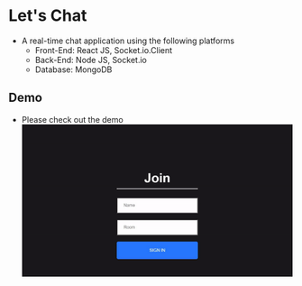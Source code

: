 # Let's Chat
  - A real-time chat application using the following platforms
    - Front-End: React JS, Socket.io.Client
    - Back-End: Node JS, Socket.io
    - Database: MongoDB
    
 ## Demo
   - Please check out the demo
     ![demo](https://github.com/thaqueubc/Let-s_Chat/blob/chatAppWithReact/images/chat_app.gif)
   



